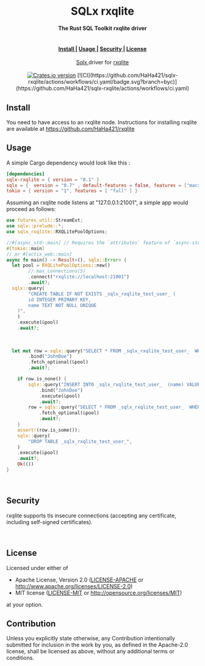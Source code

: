 <h1 align="center">SQLx rxqlite</h1>
<div align="center">
 <strong>
   The Rust SQL Toolkit rxqlite driver
 </strong>
</div>
<br />

<div align="center">
  <h4>
    <a href="#install">
      Install
    </a>
    <span> | </span>
    <a href="#usage">
      Usage
    </a>
    <span> | </span>
    <a href="#security">
      Security
    </a>
    <span> | </span>
    <a href="#license">
      License
    </a>
  </h4>
</div>

<div align="center">
  <normal><a href="https://github.com/launchbadge/sqlx">Sqlx </a> driver for <a href="https://github.com/HaHa421/rxqlite">rxqlite</a></normal>
</div>

<br />

<div align="center">
  
  <!-- Version -->
  <a href="https://crates.io/crates/sqlx-rxqlite">
    <img src="https://img.shields.io/crates/v/sqlx-rxqlite.svg?style=flat-square"
    alt="Crates.io version" /></a>
  [![CI](https://github.com/HaHa421/sqlx-rxqlite/actions/workflows/ci.yaml/badge.svg?branch=byc)](https://github.com/HaHa421/sqlx-rxqlite/actions/workflows/ci.yaml)
</div>

## Install

You need to have access to an rxqlite node.
Instructions for installing rxqlite are available at https://github.com/HaHa421/rxqlite


## Usage

A simple Cargo dependency would look like this :

```toml
[dependencies]
sqlx-rxqlite = { version = "0.1" }
sqlx = {  version = "0.7" , default-features = false, features = ["macros", "runtime-tokio", "tls-none"] }
tokio = { version = "1", features = [ "full" ] }
```

Assuming an rxqlite node listens at "127.0.0.1:21001", a simple app would proceed as follows:

```rust
use futures_util::StreamExt;
use sqlx::prelude::*;
use sqlx_rxqlite::RXQLitePoolOptions;

//#[async_std::main] // Requires the `attributes` feature of `async-std`
#[tokio::main]
// or #[actix_web::main]
async fn main() -> Result<(), sqlx::Error> {
  let pool = RXQLitePoolOptions::new()
        //.max_connections(5)
        .connect("rxqlite://localhost:21001")
        .await?;
  sqlx::query(
        "CREATE TABLE IF NOT EXISTS _sqlx_rxqlite_test_user_ (
        id INTEGER PRIMARY KEY,
        name TEXT NOT NULL UNIQUE
    )",
    )
    .execute(&pool)
    .await?;
    
  
    
  let mut row = sqlx::query("SELECT * FROM _sqlx_rxqlite_test_user_  WHERE name = ?")
        .bind("JohnDoe")
        .fetch_optional(&pool)
        .await?;

    if row.is_none() {
        sqlx::query("INSERT INTO _sqlx_rxqlite_test_user_  (name) VALUES (?);")
            .bind("JohnDoe")
            .execute(&pool)
            .await?;
        row = sqlx::query("SELECT * FROM _sqlx_rxqlite_test_user_  WHERE name = 'JohnDoe'")
            .fetch_optional(&pool)
            .await?;
    }
    assert!(row.is_some());
    sqlx::query(
        "DROP TABLE _sqlx_rxqlite_test_user_",
    )
    .execute(&pool)
    .await?;
    Ok(())
}
```

<br />



## Security
rxqlite supports tls insecure connections (accepting any certificate, including self-signed certificates).

<br />

## License

Licensed under either of

-   Apache License, Version 2.0
    ([LICENSE-APACHE](LICENSE-APACHE) or http://www.apache.org/licenses/LICENSE-2.0)
-   MIT license
    ([LICENSE-MIT](LICENSE-MIT) or http://opensource.org/licenses/MIT)

at your option.
## Contribution

Unless you explicitly state otherwise, any Contribution intentionally submitted
for inclusion in the work by you, as defined in the Apache-2.0 license, shall be licensed as above, without any additional terms or conditions.
